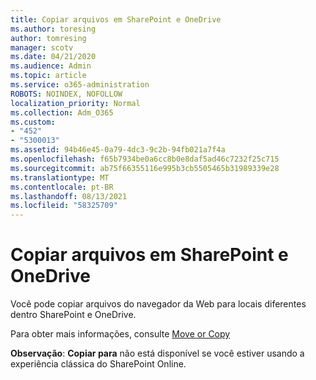 ```yaml
---
title: Copiar arquivos em SharePoint e OneDrive
ms.author: toresing
author: tomresing
manager: scotv
ms.date: 04/21/2020
ms.audience: Admin
ms.topic: article
ms.service: o365-administration
ROBOTS: NOINDEX, NOFOLLOW
localization_priority: Normal
ms.collection: Adm_O365
ms.custom:
- "452"
- "5300013"
ms.assetid: 94b46e45-0a79-4dc3-9c2b-94fb021a7f4a
ms.openlocfilehash: f65b7934be0a6cc8b0e8daf5ad46c7232f25c715
ms.sourcegitcommit: ab75f66355116e995b3cb5505465b31989339e28
ms.translationtype: MT
ms.contentlocale: pt-BR
ms.lasthandoff: 08/13/2021
ms.locfileid: "58325709"
---
```

# <a name="copy-files-in-sharepoint-and-onedrive"></a>Copiar arquivos em SharePoint e OneDrive

Você pode copiar arquivos do navegador da Web para locais diferentes dentro SharePoint e OneDrive.

Para obter mais informações, consulte [Move or Copy](https://support.microsoft.com/office/00e2f483-4df3-46be-a861-1f5f0c1a87bc)

**Observação**: **Copiar para** não está disponível se você estiver usando a experiência clássica do SharePoint Online.
